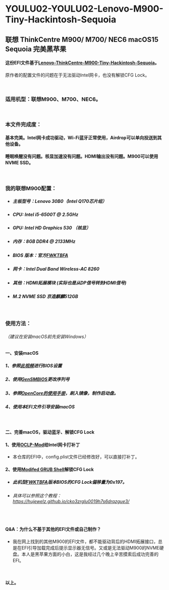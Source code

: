 # YOULU02-YOULU02-Lenovo-M900-Tiny-Hackintosh-Sequoia
## 联想 ThinkCentre M900/ M700/ NEC6 macOS15 Sequoia 完美黑苹果



#### 这份EFI文件基于[Lenovo-ThinkCentre-M900-Tiny-Hackintosh-Sequoia](https://github.com/tyl3rsleeps/Lenovo-ThinkCentre-M900-Tiny-Hackintosh-Sequoia)。
原作者的配置文件的问题在于无法驱动Intel网卡，也没有解锁CFG Lock。

<br />

### 适用机型：联想M900、M700、NEC6。

<br />

### 本文件完成度：

#### 基本完美。Intel网卡成功驱动，Wi-Fi蓝牙正常使用，Airdrop可以单向投送到其他设备。     

#### 睡眠唤醒没有问题。核显加速没有问题。HDMI输出没有问题。M900可以使用NVME SSD。
<br />

### 我的联想M900配置：

- ##### 主板型号：Lenovo 30B0（Intel Q170芯片组）
- ##### CPU: Intel i5-6500T @ 2.5GHz
- ##### GPU: Intel HD Graphics 530 （核显）
- ##### 内存：8GB DDR4 @ 2133MHz
- ##### BIOS 版本：官方[FWKTBFA](https://pcsupport.lenovo.com/us/en/products/desktops-and-all-in-ones/thinkcentre-m-series-desktops/thinkcentre-m900/downloads/ds105487-flash-bios-update-intel-b150-for-thinkcentre-m700-tiny-thinkcentre-m800-m900-m900x-tiny)
- ##### 网卡：Intel Dual Band Wireless-AC 8260
- ##### 其他：HDMI拓展模块 (实际也是从DP信号转到HDMI信号)
- ##### M.2 NVME SSD 京造麒麟512GB

<br />

### 使用方法：

###### （建议在安装macOS前先安装Windows）
#### 一、安装macOS

##### 1、参照[此视频](https://www.youtube.com/watch?v=u2KaYy_93QI)进行BIOS设置

##### 2、使用[GenSMBIOS](https://github.com/corpnewt/GenSMBIOS)更改序列号

##### 3、参照[OpenCore的使用手册](https://sumingyd.github.io/OpenCore-Install-Guide/installer-guide/)，刷入镜像，制作启动盘。

##### 4、使用本EFI文件引导安装macOS

<br />

#### 二、完善macOS，驱动蓝牙、解锁CFG Lock

#### 1、使用[OCLP-Mod](https://github.com/laobamac/OCLP-Mod/releases/tag/2.6.4)给Intel网卡打补丁

- 本仓库的EFI中，config.plist文件已经修改好，可以直接打补丁。

#### 2、使用[Modifed GRUB Shell](https://github.com/datasone/grub-mod-setup_var/releases)解锁CFG Lock

- ##### 此机型[FWKTBFA](https://pcsupport.lenovo.com/us/en/products/desktops-and-all-in-ones/thinkcentre-m-series-desktops/thinkcentre-m900/downloads/ds105487-flash-bios-update-intel-b150-for-thinkcentre-m700-tiny-thinkcentre-m800-m900-m900x-tiny)版本BIOS的CFG Lock偏移量为**0x197**。

- ###### 具体可以参照这个教程：https://hujewelz.github.io/cko3zrglu0019h7s6drqzgue3/

<br />

#### Q&A：为什么不基于其他的EFI文件或自己制作？

- 我在网上找到的其他M900的EFI文件，都不能驱动背后的HDMI拓展接口，总是在EFI引导加载完成后提示显示器无信号。又或是无法驱动M900的NVME硬盘。本人是黑苹果方面的小白，这是我经过几个晚上辛苦摸索后成功完善的EFI。

<br />

#### 以上。
